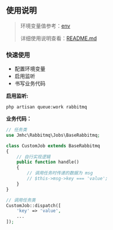 ## 使用说明

> 环境变量值参考：[env](docs/ENV.md)
>
> 详细使用说明查看：[README.md](https://github.com/vyuldashev/laravel-queue-rabbitmq/blob/master/README.md)

### 快速使用

- 配置环境变量
- 启用监听
- 书写业务代码

**启用监听:**
```shell script
php artisan queue:work rabbitmq
```

**业务代码：**
```php
// 任务类
use Jmhc\Rabbitmq\Jobs\BaseRabbitmq;

class CustomJob extends BaseRabbitmq
{
    // 自行实现逻辑
    public function handle()
    {
        // 调用任务时传递的数据为 msg
        // $this->msg->key === 'value';
    }
}

// 调用任务类
CustomJob::dispatch([
    'key' => 'value',
    ...
]);
```
